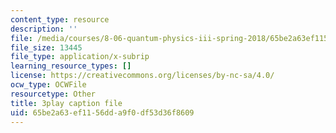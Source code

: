 ```yaml
---
content_type: resource
description: ''
file: /media/courses/8-06-quantum-physics-iii-spring-2018/65be2a63ef1156dda9f0df53d36f8609_Kk7cc15gWF8.srt
file_size: 13445
file_type: application/x-subrip
learning_resource_types: []
license: https://creativecommons.org/licenses/by-nc-sa/4.0/
ocw_type: OCWFile
resourcetype: Other
title: 3play caption file
uid: 65be2a63-ef11-56dd-a9f0-df53d36f8609
---
```

